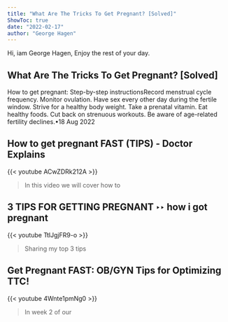 ```yaml
---
title: "What Are The Tricks To Get Pregnant? [Solved]"
ShowToc: true 
date: "2022-02-17"
author: "George Hagen" 
---
```


Hi, iam George Hagen, Enjoy the rest of your day.
## What Are The Tricks To Get Pregnant? [Solved]
 How to get pregnant: Step-by-step instructionsRecord menstrual cycle frequency. 
 Monitor ovulation. 
 Have sex every other day during the fertile window. 
 Strive for a healthy body weight. 
 Take a prenatal vitamin. 
 Eat healthy foods. 
 Cut back on strenuous workouts. 
 Be aware of age-related fertility declines.•18 Aug 2022

## How to get pregnant FAST (TIPS) - Doctor Explains
{{< youtube ACwZDRk212A >}}
>In this video we will cover how to 

## 3 TIPS FOR GETTING PREGNANT ‣‣ how i got pregnant
{{< youtube TtlJgjFR9-o >}}
>Sharing my top 3 tips 

## Get Pregnant FAST: OB/GYN Tips for Optimizing TTC!
{{< youtube 4Wnte1pmNg0 >}}
>In week 2 of our 

